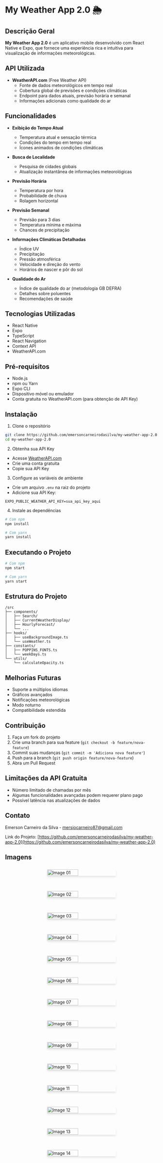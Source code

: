 # My Weather App 2.0 🌦️

## Descrição Geral

**My Weather App 2.0** é um aplicativo mobile desenvolvido com React Native e Expo, que fornece uma experiência rica e intuitiva para visualização de informações meteorológicas.

## API Utilizada

- **WeatherAPI.com** (Free Weather API)
  - Fonte de dados meteorológicos em tempo real
  - Cobertura global de previsões e condições climáticas
  - Endpoint para dados atuais, previsão horária e semanal
  - Informações adicionais como qualidade do ar

## Funcionalidades

- **Exibição do Tempo Atual**
  - Temperatura atual e sensação térmica
  - Condições do tempo em tempo real
  - Ícones animados de condições climáticas

- **Busca de Localidade**
  - Pesquisa de cidades globais
  - Atualização instantânea de informações meteorológicas

- **Previsão Horária**
  - Temperatura por hora
  - Probabilidade de chuva
  - Rolagem horizontal

- **Previsão Semanal**
  - Previsão para 3 dias
  - Temperatura mínima e máxima
  - Chances de precipitação

- **Informações Climáticas Detalhadas**
  - Índice UV
  - Precipitação
  - Pressão atmosférica
  - Velocidade e direção do vento
  - Horários de nascer e pôr do sol

- **Qualidade do Ar**
  - Índice de qualidade do ar (metodologia GB DEFRA)
  - Detalhes sobre poluentes
  - Recomendações de saúde

## Tecnologias Utilizadas

- React Native
- Expo
- TypeScript
- React Navigation
- Context API
- WeatherAPI.com

## Pré-requisitos

- Node.js
- npm ou Yarn
- Expo CLI
- Dispositivo móvel ou emulador
- Conta gratuita no WeatherAPI.com (para obtenção de API Key)

## Instalação

1. Clone o repositório
```bash
git clone https://github.com/emersoncarneirodasilva/my-weather-app-2.0.git
cd my-weather-app-2.0
```

2. Obtenha sua API Key
- Acesse [WeatherAPI.com](https://www.weatherapi.com/)
- Crie uma conta gratuita
- Copie sua API Key

3. Configure as variáveis de ambiente
- Crie um arquivo `.env` na raiz do projeto
- Adicione sua API Key:
```
EXPO_PUBLIC_WEATHER_API_KEY=sua_api_key_aqui
```

4. Instale as dependências
```bash
# Com npm
npm install

# Com yarn
yarn install
```

## Executando o Projeto

```bash
# Com npm
npm start

# Com yarn
yarn start
```

## Estrutura do Projeto

```
/src
├── components/
│   ├── Search/
│   ├── CurrentWeatherDisplay/
│   ├── HourlyForecast/
│   └── ...
├── hooks/
│   ├── useBackgroundImage.ts
│   └── useWeather.ts
├── constants/
│   ├── POPPINS_FONTS.ts
│   └── weekDays.ts
└── utils/
    └── calculateOpacity.ts
```

## Melhorias Futuras

- Suporte a múltiplos idiomas
- Gráficos avançados
- Notificações meteorológicas
- Modo noturno
- Compatibilidade estendida

## Contribuição

1. Faça um fork do projeto
2. Crie uma branch para sua feature (`git checkout -b feature/nova-feature`)
3. Commit suas mudanças (`git commit -m 'Adiciona nova feature'`)
4. Push para a branch (`git push origin feature/nova-feature`)
5. Abra um Pull Request

## Limitações da API Gratuita

- Número limitado de chamadas por mês
- Algumas funcionalidades avançadas podem requerer plano pago
- Possível latência nas atualizações de dados

## Contato

Emerson Carneiro da Silva - mersiocarneiro87@gmail.com

Link do Projeto: [https://github.com/emersoncarneirodasilva/my-weather-app-2.0](https://github.com/emersoncarneirodasilva/my-weather-app-2.0)

## Imagens

<div style="display: flex; flex-wrap: wrap; justify-content: center; gap: 40px; row-gap: 30px;">
    <img src="https://github.com/user-attachments/assets/0aefe327-1d42-4e47-a605-085a57962ab8" width="45%" alt="Image 01" style="margin: 10px; box-shadow: 0 4px 6px rgba(0,0,0,0.1);">
    <img src="https://github.com/user-attachments/assets/e68b546a-5590-4546-bb4e-77e66d913772" width="45%" alt="Image 02" style="margin: 10px; box-shadow: 0 4px 6px rgba(0,0,0,0.1);">
    <img src="https://github.com/user-attachments/assets/47a0ebcc-f985-43a9-aae9-48ab763520b7" width="45%" alt="Image 03" style="margin: 10px; box-shadow: 0 4px 6px rgba(0,0,0,0.1);">
    <img src="https://github.com/user-attachments/assets/d67e85a8-57ec-4b58-bf56-f234b3f2c422" width="45%" alt="Image 04" style="margin: 10px; box-shadow: 0 4px 6px rgba(0,0,0,0.1);">
    <img src="https://github.com/user-attachments/assets/a8610c82-794d-4fb2-9b1a-da24a94e445d" width="45%" alt="Image 05" style="margin: 10px; box-shadow: 0 4px 6px rgba(0,0,0,0.1);">
    <img src="https://github.com/user-attachments/assets/712b5d02-c771-4ce2-bd37-7f326a97bc02" width="45%" alt="Image 06" style="margin: 10px; box-shadow: 0 4px 6px rgba(0,0,0,0.1);">
    <img src="https://github.com/user-attachments/assets/17796505-2526-4e90-a26d-e8218f675bfd" width="45%" alt="Image 07" style="margin: 10px; box-shadow: 0 4px 6px rgba(0,0,0,0.1);">
    <img src="https://github.com/user-attachments/assets/f53e177f-b827-4e2f-8ba4-3ba64696dc10" width="45%" alt="Image 08" style="margin: 10px; box-shadow: 0 4px 6px rgba(0,0,0,0.1);">
    <img src="https://github.com/user-attachments/assets/a98ca564-adbe-4fe4-a24f-2fdab9942fe2" width="45%" alt="Image 09" style="margin: 10px; box-shadow: 0 4px 6px rgba(0,0,0,0.1);">
    <img src="https://github.com/user-attachments/assets/f038777e-2b97-4756-a9a4-6e5d80510680" width="45%" alt="Image 10" style="margin: 10px; box-shadow: 0 4px 6px rgba(0,0,0,0.1);">
    <img src="https://github.com/user-attachments/assets/49a2f46c-a116-4db1-9279-242f0c3d6609" width="45%" alt="Image 11" style="margin: 10px; box-shadow: 0 4px 6px rgba(0,0,0,0.1);">
    <img src="https://github.com/user-attachments/assets/7cb46a49-a5bc-495e-906d-44574b7924f6" width="45%" alt="Image 12" style="margin: 10px; box-shadow: 0 4px 6px rgba(0,0,0,0.1);">
    <img src="https://github.com/user-attachments/assets/827fa57c-6f39-4585-aaf9-79f2c83a8dcb" width="45%" alt="Image 13" style="margin: 10px; box-shadow: 0 4px 6px rgba(0,0,0,0.1);">
    <img src="https://github.com/user-attachments/assets/8e1b6256-0983-4c03-b82b-5b0eff86f524" width="45%" alt="Image 14" style="margin: 10px; box-shadow: 0 4px 6px rgba(0,0,0,0.1);">
</div>
